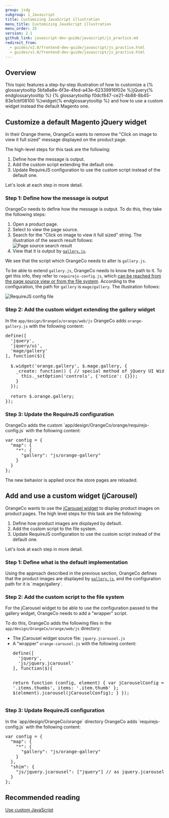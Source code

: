 ```yaml
---
group: jsdg
subgroup: 1_Javascript
title: Customizing JavaScript illustration
menu_title: Customizing JavaScript illustration
menu_order: 25
version: 2.1
github_link: javascript-dev-guide/javascript/js_practice.md
redirect_from:
  - guides/v2.0/frontend-dev-guide/javascript/js_practice.html
  - guides/v1.0/frontend-dev-guide/javascript/js_practice.html
---
```


<h2 id="practice_overview">Overview</h2>
This topic features a step-by-step illustration of how to customize a {% glossarytooltip 5bfa8a8e-6f3e-4fed-a43e-62339916f02e %}jQuery{% endglossarytooltip %} {% glossarytooltip f0dcf847-ce21-4b88-8b45-83e1cbf08100 %}widget{% endglossarytooltip %} and how to use a custom widget instead the default Magento one.

<h2>Customize a default Magento jQuery widget</h2>

In their Orange theme, OrangeCo wants to remove the "Click on image to view it full sized" message displayed on the product page.

The high-level steps for this task are the following:

1. Define how the message is output.
2. Add the custom script extending the default one.
3. Update RequireJS configuration to use the custom script instead of the default one.

Let's look at each step in more detail.

<h3 id="define_script1">Step 1: Define how the message is output</h3>

OrangeCo needs to define how the message is output. To do this, they take the following steps:

<ol>
<li>Open a product page.</li>
<li>Select to view the page source.</li>
<li>Search for the "Click on image to view it full sized" string. The illustration of the search result follows:
<br>
<img src="{{ site.baseurl }}/common/images/fdg_js_pr1.png" alt="Page source search result">
</li>
<li>View that it is output by <a href="{{ site.mage2000url }}lib/web/mage/gallery/gallery.js" target="_blank"><code>gallery.js</code></a>.

</li>
</ol>


We see that the script which OrangeCo needs to alter is `gallery.js`.

To be able to extend `gallery.js`, OrangeCo needs to know the path to it. To get this info, they refer to `requirejs-config.js`, which <a href="{{ page.baseurl }}/javascript-dev-guide/javascript/custom_js.html#config_file">can be reached from the page source view or from the file system</a>. According to the configuration, the path for `gallery` is `mage/gallery`. The illustration follows:

<img src="{{ site.baseurl }}/common/images/fdg_pr_2.png" alt="RequireJS config file">

<h3 id="add_code1">Step 2: Add the custom widget extending the gallery widget</h3>

In the `app/design/OrangeCo/orange/web/js` OrangeCo adds `orange-gallery.js` with the following content:
<pre>
define([
  'jquery',
  'jquery/ui',
  'mage/gallery'
], function($){

  $.widget('orange.gallery', $.mage.gallery, {
    _create: function() { // special method of jQuery UI Widgets
      this._setOption('controls', {'notice': {}});
    }
  });

  return $.orange.gallery;
});
</pre>

<h3 id="config1">Step 3: Update the RequireJS configuration</h3>
OrangeCo adds the custom `app/design/OrangeCo/orange/requirejs-config.js` with the following content:
<pre>
var config = {
  "map": {
    "*": {
      "gallery": "js/orange-gallery"
    }
  }
};
</pre>

The new behavior is applied once the store pages are reloaded.

<h2 id="use_custom_widget">Add and use a custom widget (jCarousel)</h2>
OrangeCo wants to use the <a href="http://sorgalla.com/jcarousel/" target="_blank">jCarousel widget</a> to display product images on product pages.
The high level steps for this task are the following:

1. Define how product images are displayed by default.
2. Add the custom script to the file system.
3. Update RequireJS configuration to use the custom script instead of the default one.

Let's look at each step in more detail.
<h3>Step 1: Define what is the default implementation</h3>
Using the approach described in the previous section, OrangeCo defines that the product images are displayed by <a href="{{ site.mage2000url }}lib/web/mage/gallery/gallery.js" target="_blank"><code>gallery.js</code></a>, and the configuration path for it is `mage/gallery`.

<h3>Step 2: Add the custom script to the file system</h3>

For the jCarousel widget to be able to use the configuration passed to the gallery widget,
OrangeCo needs to add a "wrapper" script.

To do this, OrangeCo adds the following files in the `app/design/OrangeCo/orange/web/js` directory:

<ul>
<li>The jCarousel widget source file: <code>jquery.jcarousel.js</code></li>
<li>A "wrapper" <code>orange-carousel.js</code> with the following content:
<pre>
define([
  'jquery',
  'js/jquery.jcarousel'
], function($){

  return function (config, element) {
   var jCarouselConfig = {
     list: '.items.thumbs',
     items: '.item.thumb'
   };
   $(element).jcarousel(jCarouselConfig);
  }
});
</pre>
</li>
</ul>

<h3>Step 3: Update RequireJS configuration</h3>
In the `app/design/OrangeCo/orange` directory OrangeCo adds `requirejs-config.js` with the following content:

<pre>
var config = {
  "map": {
    "*": {
      "gallery": "js/orange-gallery"
    }
  },
  "shim": {
    "js/jquery.jcarousel": ["jquery"] // as jquery.jcarousel isn't an AMD module
  }
};
</pre>

## Recommended reading ##
<a href="{{ page.baseurl }}/javascript-dev-guide/javascript/custom_js.html" target="_blank">Use custom JavaScript</a>
